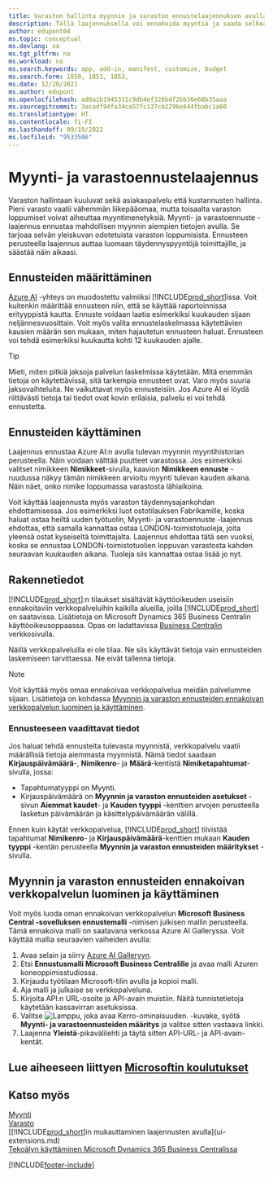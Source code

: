 ```yaml
---
title: Varaston hallinta myynnin ja varaston ennustelaajennuksen avulla | Microsoft Docs
description: Tällä laajennuksella voi ennakoida myyntiä ja saada selkeän käsityksen odotettavissa olevista varaston loppumisesta. Se myös auttaa luomaan täydennyspyyntöjä toimittajille.
author: edupont04
ms.topic: conceptual
ms.devlang: na
ms.tgt_pltfrm: na
ms.workload: na
ms.search.keywords: app, add-in, manifest, customize, budget
ms.search.form: 1850, 1851, 1853,
ms.date: 12/20/2021
ms.author: edupont
ms.openlocfilehash: ad8a1b1945331c9db4ef326bdf2bb36e68b35aaa
ms.sourcegitcommit: 3acadf94fa34ca57fc137cb2296e644fbabc1a60
ms.translationtype: HT
ms.contentlocale: fi-FI
ms.lasthandoff: 09/19/2022
ms.locfileid: "9533506"
---
```

# <a name="the-sales-and-inventory-forecast-extension"></a>Myynti- ja varastoennustelaajennus

Varaston hallintaan kuuluvat sekä asiakaspalvelu että kustannusten hallinta. Pieni varasto vaatii vähemmän liikepääomaa, mutta toisaalta varaston loppumiset voivat aiheuttaa myyntimenetyksiä. Myynti- ja varastoennuste -laajennus ennustaa mahdollisen myynnin aiempien tietojen avulla. Se tarjoaa selvän yleiskuvan odotetuista varaston loppumisista. Ennusteen perusteella laajennus auttaa luomaan täydennyspyyntöjä toimittajille, ja säästää näin aikaasi.  

## <a name="setting-up-forecasting"></a>Ennusteiden määrittäminen

[Azure AI](https://azure.microsoft.com/overview/ai-platform/) -yhteys on muodostettu valmiiksi [!INCLUDE[prod_short](includes/prod_short.md)]issa. Voit kuitenkin määrittää ennusteen niin, että se käyttää raportoinnissa erityyppistä kautta. Ennuste voidaan laatia esimerkiksi kuukauden sijaan neljännesvuosittain. Voit myös valita ennustelaskelmassa käytettävien kausien määrän sen mukaan, miten hajautetun ennusteen haluat. Ennusteen voi tehdä esimerkiksi kuukautta kohti 12 kuukauden ajalle.

> [!TIP]  
> Mieti, miten pitkiä jaksoja palvelun laskelmissa käytetään. Mitä enemmän tietoja on käytettävissä, sitä tarkempia ennusteet ovat. Varo myös suuria jaksovaihteluita. Ne vaikuttavat myös ennusteisiin. Jos Azure AI ei löydä riittävästi tietoja tai tiedot ovat kovin erilaisia, palvelu ei voi tehdä ennustetta.

## <a name="use-the-forecasts"></a>Ennusteiden käyttäminen

Laajennus ennustaa Azure AI:n avulla tulevan myynnin myyntihistorian perusteella. Näin voidaan välttää puutteet varastossa. Jos esimerkiksi valitset nimikkeen **Nimikkeet**-sivulla, kaavion **Nimikkeen ennuste** -ruudussa näkyy tämän nimikkeen arvioitu myynti tulevan kauden aikana. Näin näet, onko nimike loppumassa varastosta lähiaikoina.  

Voit käyttää laajennusta myös varaston täydennysajankohdan ehdottamisessa. Jos esimerkiksi luot ostotilauksen Fabrikamille, koska haluat ostaa heiltä uuden työtuolin, Myynti- ja varastoennuste -laajennus ehdottaa, että samalla kannattaa ostaa LONDON-toimistotuoleja, joita yleensä ostat kyseiseltä toimittajalta. Laajennus ehdottaa tätä sen vuoksi, koska se ennustaa LONDON-toimistotuolien loppuvan varastosta kahden seuraavan kuukauden aikana. Tuoleja siis kannattaa ostaa lisää jo nyt.  

## <a name="design-details"></a>Rakennetiedot

[!INCLUDE[prod_short](includes/prod_short.md)]:n tilaukset sisältävät käyttöoikeuden useisiin ennakoitaviin verkkopalveluihin kaikilla alueilla, joilla [!INCLUDE[prod_short](includes/prod_short.md)] on saatavissa. Lisätietoja on Microsoft Dynamics 365 Business Centralin käyttöoikeusoppaassa. Opas on ladattavissa [Business Centralin](https://dynamics.microsoft.com/en-us/business-central/overview/) verkkosivulla. 

Näillä verkkopalveluilla ei ole tilaa. Ne siis käyttävät tietoja vain ennusteiden laskemiseen tarvittaessa. Ne eivät tallenna tietoja.

> [!NOTE]  
>   Voit käyttää myös omaa ennakoivaa verkkopalvelua meidän palvelumme sijaan. Lisätietoja on kohdassa [Myynnin ja varaston ennusteiden ennakoivan verkkopalvelun luominen ja käyttäminen](#AnchorText). 

### <a name="data-required-for-forecast"></a>Ennusteeseen vaadittavat tiedot

Jos haluat tehdä ennusteita tulevasta myynnistä, verkkopalvelu vaatii määrällisiä tietoja aiemmasta myynnistä. Nämä tiedot saadaan **Kirjauspäivämäärä**-, **Nimikenro**- ja **Määrä**-kentistä **Nimiketapahtumat**-sivulla, jossa:

- Tapahtumatyyppi on Myynti.
- Kirjauspäivämäärä on **Myynnin ja varaston ennusteiden asetukset** -sivun **Aiemmat kaudet**- ja **Kauden tyyppi** -kenttien arvojen perusteella lasketun päivämäärän ja käsittelypäivämäärän välillä.

Ennen kuin käytät verkkopalvelua, [!INCLUDE[prod_short](includes/prod_short.md)] tiivistää tapahtumat **Nimikenro**- ja **Kirjauspäivämäärä**-kenttien mukaan **Kauden tyyppi** -kentän perusteella **Myynnin ja varaston ennusteiden määritykset** -sivulla.

## <a name="create-and-use-your-own-predictive-web-service-for-sales-and-inventory-forecasts"></a><a name="AnchorText"> </a>Myynnin ja varaston ennusteiden ennakoivan verkkopalvelun luominen ja käyttäminen

Voit myös luoda oman ennakoivan verkkopalvelun **Microsoft Business Central -sovelluksen ennustemalli** -nimisen julkisen mallin perusteella. Tämä ennakoiva malli on saatavana verkossa Azure AI Galleryssa. Voit käyttää mallia seuraavien vaiheiden avulla:  

1. Avaa selain ja siirry [Azure AI Galleryyn](https://go.microsoft.com/fwlink/?linkid=828352).  
2. Etsi **Ennustusmalli Microsoft Business Centralille** ja avaa malli Azuren koneoppimisstudiossa.  
3. Kirjaudu työtilaan Microsoft-tilin avulla ja kopioi malli.  
4. Aja malli ja julkaise se verkkopalveluna.  
5. Kirjoita API:n URL-osoite ja API-avain muistiin. Näitä tunnistetietoja käytetään kassavirran asetuksissa.  
6. Valitse ![Lamppu, joka avaa Kerro-ominaisuuden.](media/ui-search/search_small.png "Kerro, mitä haluat tehdä") -kuvake, syötä **Myynti- ja varastoennusteiden määritys** ja valitse sitten vastaava linkki.  
7. Laajenna **Yleistä**-pikavälilehti ja täytä sitten API-URL- ja API-avain-kentät.  

## <a name="see-related-microsoft-training"></a>Lue aiheeseen liittyen [Microsoftin koulutukset](/training/modules/use-sales-inventory-forecast-extension/)

## <a name="see-also"></a>Katso myös

[Myynti](sales-manage-sales.md)  
[Varasto](inventory-manage-inventory.md)  
[[!INCLUDE[prod_short](includes/prod_short.md)]in mukauttaminen laajennusten avulla](ui-extensions.md)  
[Tekoälyn käyttäminen Microsoft Dynamics 365 Business Centralissa](/training/paths/use-artificial-intelligence/)  

[!INCLUDE[footer-include](includes/footer-banner.md)]
